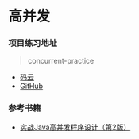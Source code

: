 # 高并发

### 项目练习地址

> concurrent-practice

- [码云](https://gitee.com/zztiyjw/concurrent-practice)
- [GitHub](https://github.com/AlbertYang0801/concurrent-practice)


### 参考书籍

- [实战Java高并发程序设计（第2版）](https://item.jd.com/12458866.html)